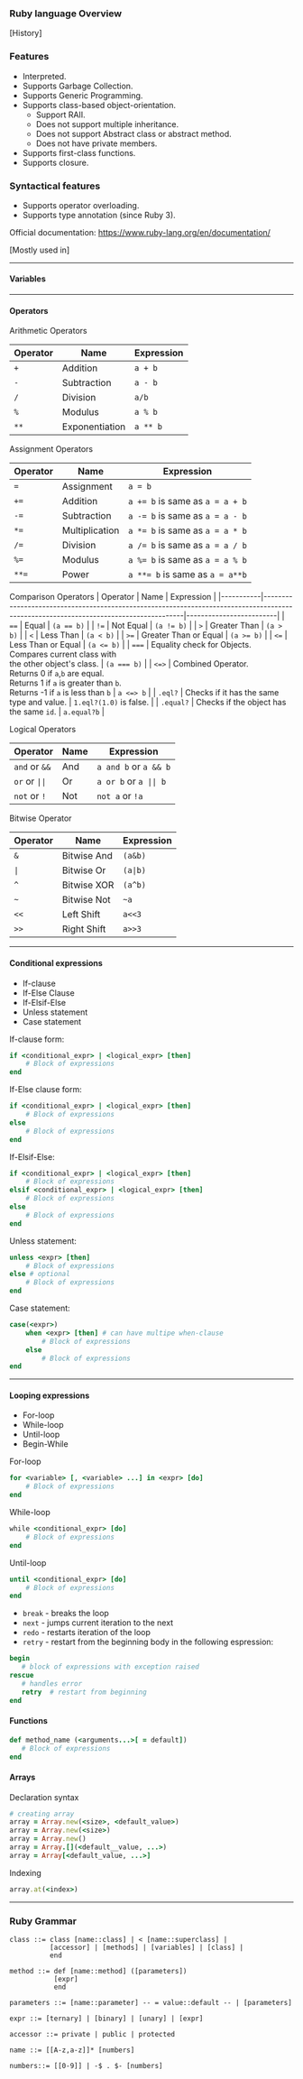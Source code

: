 ### Ruby language Overview

[History]

### Features

- Interpreted.
- Supports Garbage Collection. 
- Supports Generic Programming. 
- Supports class-based object-orientation. 
    - Support RAII.
    - Does not support multiple inheritance. 
    - Does not support Abstract class or abstract method.
    - Does not have private members. 
- Supports first-class functions. 
- Supports closure.

### Syntactical features
- Supports operator overloading.
- Supports type annotation (since Ruby 3).

Official documentation: https://www.ruby-lang.org/en/documentation/

[Mostly used in]

---
#### Variables

---
#### Operators

Arithmetic Operators

| Operator | Name           | Expression |
|----------|----------------|------------|
| `+`      | Addition       | `a + b`    |
| `-`      | Subtraction    | `a - b`    |
| `/`      | Division       | `a/b`      |
| `%`      | Modulus        | `a % b`    |
| `**`     | Exponentiation | `a ** b`   |


Assignment Operators

| Operator | Name           | Expression                      |
|----------|----------------|---------------------------------|
| `=`      | Assignment     | `a = b`                         |
| `+=`     | Addition       | `a += b` is same as `a = a + b` |
| `-=`     | Subtraction    | `a -= b` is same as `a = a - b` |
| `*=`     | Multiplication | `a *= b` is same as `a = a * b` |
| `/=`     | Division       | `a /= b` is same as `a = a / b` |
| `%=`     | Modulus        | `a %= b` is same as `a = a % b` |
| `**=`    | Power          | `a **= b` is same as `a = a**b` | 


Comparison Operators 
| Operator  | Name                                                                                                                                 | Expression              |
|-----------|--------------------------------------------------------------------------------------------------------------------------------------|-------------------------|
| `==`      | Equal                                                                                                                                | `(a == b)`              |
| `!=`      | Not Equal                                                                                                                            | `(a != b)`              |
| `>`       | Greater Than                                                                                                                         | `(a > b)`               |
| `<`       | Less Than                                                                                                                            | `(a < b)`               |
| `>=`      | Greater Than or Equal                                                                                                                | `(a >= b)`              |
| `<=`      | Less Than or Equal                                                                                                                   | `(a <= b)`              |
| `===`     | Equality check for Objects.<br>Compares current class with<br>the other object's class.                                              | `(a === b)`             |
| `<=>`     | Combined Operator.<br>Returns 0 if `a`,`b` are equal.<br>Returns 1 if `a` is greater than `b`.<br>Returns -1 if `a` is less than `b` | `a <=> b`               |
| `.eql?`   | Checks if it has the same type and value.                                                                                            | `1.eql?(1.0)` is false. |
| `.equal?` | Checks if the object has the same `id`.                                                                                              | `a.equal?b`             |



Logical Operators 

| Operator       | Name | Expression                 |
|----------------|------|----------------------------|
| `and` or `&&`  | And  | `a and b` or `a && b`      |
| `or` or `\|\|` | Or   | `a or b` or `a \|\| b`     |
| `not`  or `!`  | Not  | `not a` or `!a`            |

Bitwise Operator

| Operator  | Name        | Expression |
|-----------|-------------|------------|
| `&`       | Bitwise And | `(a&b)`    |
| `\|`      | Bitwise Or  | `(a\|b)`   |
| `^`       | Bitwise XOR | `(a^b)`    |
| `~`       | Bitwise Not | `~a`       |
| `<<`      | Left Shift  | `a<<3`     |
| `>>`      | Right Shift | `a>>3`     |

---
#### Conditional expressions
- If-clause
- If-Else Clause
- If-Elsif-Else
- Unless statement
- Case statement

If-clause form:
```Ruby
if <conditional_expr> | <logical_expr> [then]
    # Block of expressions
end
```

If-Else clause form:
```Ruby
if <conditional_expr> | <logical_expr> [then]
    # Block of expressions
else 
    # Block of expressions
end
```

If-Elsif-Else:
```Ruby
if <conditional_expr> | <logical_expr> [then]
    # Block of expressions
elsif <conditional_expr> | <logical_expr> [then]
    # Block of expressions
else 
    # Block of expressions
end
```

Unless statement:
```Ruby
unless <expr> [then]
    # Block of expressions
else # optional
    # Block of expressions
end
```

Case statement:
```Ruby
case(<expr>)
    when <expr> [then] # can have multipe when-clause
        # Block of expressions
    else
        # Block of expressions
end
```

---
#### Looping expressions
- For-loop
- While-loop
- Until-loop
- Begin-While

For-loop
```Ruby
for <variable> [, <variable> ...] in <expr> [do]
    # Block of expressions
end
```
While-loop
```Ruby
while <conditional_expr> [do]
    # Block of expressions
end
```

Until-loop
```Ruby
until <conditional_expr> [do]
    # Block of expressions
end
```

- `break` - breaks the loop
- `next` - jumps current iteration to the next 
- `redo` - restarts iteration of the loop
- `retry` - restart from the beginning body in the following espression:

```Ruby
begin
   # block of expressions with exception raised
rescue
   # handles error
   retry  # restart from beginning
end
```

#### Functions
```Ruby
def method_name (<arguments...>[ = default])
   # Block of expressions
end
```
#### Arrays

Declaration syntax

```Ruby
# creating array
array = Array.new(<size>, <default_value>)
array = Array.new(<size>)
array = Array.new()
array = Array.[](<default__value, ...>)
array = Array[<default_value, ...>]
```

Indexing
```Ruby
array.at(<index>)
```
---
### Ruby Grammar
```
class ::= class [name::class] | < [name::superclass] | 
          [accessor] | [methods] | [variables] | [class] | 
          end

method ::= def [name::method] ([parameters])
           [expr]
           end

parameters ::= [name::parameter] -- = value::default -- | [parameters]

expr ::= [ternary] | [binary] | [unary] | [expr]

accessor ::= private | public | protected

name ::= [[A-z,a-z]]* [numbers]

numbers::= [[0-9]] | -$ . $- [numbers]
```
